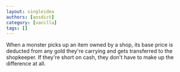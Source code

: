 ```yaml
---
layout: singleidea
authors: [aosdict]
category: [vanilla]
tags: []
---
```

When a monster picks up an item owned by a shop, its base price is deducted from any gold they're carrying and gets transferred to the shopkeeper. If they're short on cash, they don't have to make up the difference at all.
